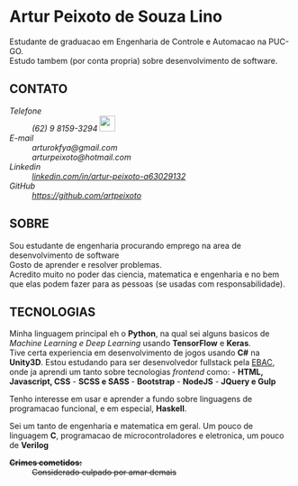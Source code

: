 <link 
   rel="stylesheet"
   href="./md-style.css">

# Artur Peixoto de Souza Lino

<section>
   <p id="summary-paragraph">
      Estudante de graduacao em Engenharia de Controle e Automacao na PUC-GO. <br>
      Estudo tambem (por conta propria) sobre desenvolvimento de software. 
      </p>
</section>

<section>
   <h2>CONTATO</h2>
   <address>
      <dl>
         <dt>Telefone</dt>
         <dd> 
            <span> 
               (62) 9 8159-3294 
               <img 
                  src="https://raw.githubusercontent.com/andrew78041/logo-design-inkscape/791fade5a3b6cb9e1b1228b914f1b0519285c2cd/whatsapplogo.svg" 
                  width=28px>                  
            </span>
         </dd>
      <dt>E-mail</dt>
      <dd>
         arturokfya@gmail.com
         <br> 
         arturpeixoto@hotmail.com
      </dd>
      <dt>Linkedin</dt> 
      <dd>
         <a 
            href="https://www.linkedin.com/in/artur-peixoto-a63029132/">
            linkedin.com/in/artur-peixoto-a63029132
         </a>
      </dd>
      <dt>GitHub</dt> 
      <dd>
         <a href="https://github.com/artpeixoto">
         https://github.com/artpeixoto
         </a>
      </dd>
      </dl>
   </address>
</section>

<section>
   <h2>SOBRE</h2>
   <article>
      Sou estudante de engenharia procurando emprego na area de desenvolvimento de software
      <br>
      Gosto de aprender e resolver problemas. 
      <br>
      Acredito muito no poder das ciencia, matematica e engenharia e no bem que elas podem fazer para as pessoas (se usadas com responsabilidade).
   </article>
</section>

<section>
<h2>TECNOLOGIAS</h2>
<article>

<p>Minha linguagem principal eh o <b>Python</b>, na qual sei alguns basicos de <i>Machine Learning e Deep Learning</i> usando <b>TensorFlow</b> e <b>Keras</b>. <br>
Tive certa experiencia em desenvolvimento de jogos usando <b>C#</b> na <b>Unity3D</b>.  
Estou estudando para ser desenvolvedor fullstack pela <a href="ebaconline.com"> EBAC</a>, onde ja aprendi um tanto sobre tecnologias <i>frontend</i> como: 
  -  <b>HTML, Javascript, CSS</b>
  - <b> SCSS e SASS </b>
  - <b> Bootstrap</b>
  -  <b>NodeJS</b> 
  - <b> JQuery e Gulp </b>

Tenho interesse em usar e aprender a fundo sobre linguagens de programacao funcional, e em especial, <b> Haskell</b>.

Sei um tanto de engenharia e matematica em geral. Um pouco de linguagem <b>C</b>, programacao de microcontroladores e eletronica, um pouco de <b>Verilog</b>
   </p>
</article>

</section>
   <dt><del><b>Crimes cometidos:</b></del></dt><dd><del>Considerado culpado por amar demais</del></dd></dl>
</mark>
   
